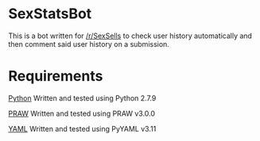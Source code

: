 # SexStatsBot

This is a bot written for [/r/SexSells](http://reddit.com/r/SexSells) to check user history automatically and then comment said user history on a submission.

# Requirements
[Python](http://python.org) Written and tested using Python 2.7.9

[PRAW](https://praw.readthedocs.org/en/) Written and tested using PRAW v3.0.0

[YAML](https://pyyaml.org/) Written and tested using PyYAML v3.11
